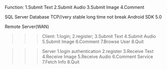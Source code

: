Function:
1.Submit Text
2.Submit Audio
3.Submit Image
4.Comment

SQL Server Database
TCP//very stable long time not break
Android SDK 5.0

Remote Server(WAN)

>>>Client: 
1.login; 
2.register; 
3.Submit Text
4.Submit Audio
5.Submit Image
6.Comment
7.Browse User
8.Quit

>>>Server
1.login authentication
2.register
3.Receive Text 
4.Receive Image
5.Receive Audio
6.Comment Service
7.Fetch Info
8.Quit
